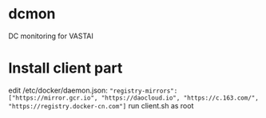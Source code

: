 # dcmon
DC monitoring for VASTAI

# Install client part
edit /etc/docker/daemon.json:
`"registry-mirrors":  ["https://mirror.gcr.io", "https://daocloud.io", "https://c.163.com/", "https://registry.docker-cn.com"]`
run client.sh as root
